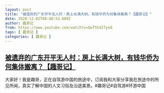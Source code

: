 ```yaml
---
layout: post
title: "被遗弃的广东开平无人村：房上长满大树，有钱华侨为何集体搬离？【趣哥记】"
date: 2020-12-02T08:48:53.000Z
author: 趣哥记
from: https://www.youtube.com/watch?v=QwT5hd27yeQ
tags: [ 趣哥记 ]
categories: [ 趣哥记 ]
---
```

<!--1606898933000-->
[被遗弃的广东开平无人村：房上长满大树，有钱华侨为何集体搬离？【趣哥记】](https://www.youtube.com/watch?v=QwT5hd27yeQ)
------

<div>
大家好！我是趣哥，正在自驾游中国的旅途中，订阅我和大家分享我在旅途中的所见所闻，真实了解中国的人文习俗及沿途美景。#趣哥记#自驾游#环游中国
</div>
